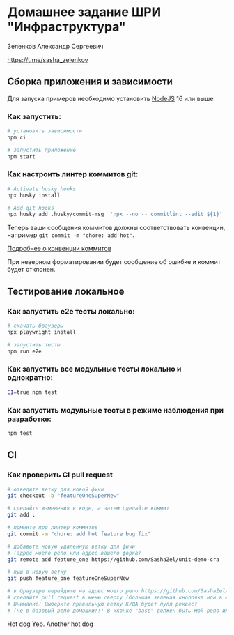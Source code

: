 # Домашнее задание ШРИ "Инфраструктура"

Зеленков Александр Сергеевич

https://t.me/sasha_zelenkov

## Сборка приложения и зависимости

Для запуска примеров необходимо установить [NodeJS](https://nodejs.org/en/download/) 16 или выше.

### Как запустить:

```sh
# установить зависимости
npm ci

# запустить приложение
npm start
```
### Как настроить линтер коммитов git:

```sh
# Activate husky hooks
npx husky install

# Add git hooks
npx husky add .husky/commit-msg  'npx --no -- commitlint --edit ${1}'
```
Теперь ваши сообщения коммитов должны соответствовать конвенции, например `git commit -m "chore: add hot"`.

[Подробнее о конвенции коммитов](https://www.conventionalcommits.org/en/v1.0.0/)

При неверном форматировании будет сообщение об ошибке и коммит будет отклонен.

## Тестирование локальное

### Как запустить e2e тесты локально:

```sh
# скачать браузеры
npx playwright install

# запустить тесты
npm run e2e
```
### Как запустить все модульные тесты локально и однократно:

```sh
CI=true npm test
```

### Как запустить модульные тесты в режиме наблюдения при разработке:

```sh
npm test
```

## CI

### Как проверить CI pull request

```sh
# отведите ветку для новой фичи
git checkout -b "featureOneSuperNew"

# сделайте изменения в коде, а затем сделайте коммит
git add .

# помните про линтер коммитов
git commit -m "chore: add hot feature bug fix"

# добавьте новую удаленную ветку для фичи 
# (адрес моего репо или адрес вашего форка)
git remote add feature_one https://github.com/SashaZel/unit-demo-cra

# пуш в новую ветку
git push feature_one featureOneSuperNew

# в браузере перейдите на адрес моего репо https://github.com/SashaZel/unit-demo-cra
# сделайте pull request в меню сверху (большая зеленая кнопочка или в меню Pull requests) 
# Внимание! Выберите правильную ветку КУДА будет пулл реквест 
# (не в базовый репо домашки!!! В иконке "base" должен быть мой репо или ваш форк.)

```
Hot dog 
Yep. Another hot dog